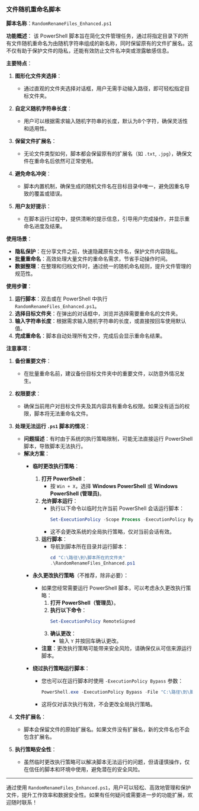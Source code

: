 ### **文件随机重命名脚本**

**脚本名称**：`RandomRenameFiles_Enhanced.ps1`

**功能概述**：
该 PowerShell 脚本旨在简化文件管理任务，通过将指定目录下的所有文件随机重命名为由随机字符串组成的新名称，同时保留原有的文件扩展名。这不仅有助于保护文件的隐私，还能有效防止文件名冲突或泄露敏感信息。

**主要特点**：

1. **图形化文件夹选择**：
   - 通过直观的文件夹选择对话框，用户无需手动输入路径，即可轻松指定目标文件夹。

2. **自定义随机字符串长度**：
   - 用户可以根据需求输入随机字符串的长度，默认为8个字符，确保灵活性和适用性。

3. **保留文件扩展名**：
   - 无论文件类型如何，脚本都会保留原有的扩展名（如 `.txt`, `.jpg`），确保文件在重命名后依然可正常使用。

4. **避免命名冲突**：
   - 脚本内置机制，确保生成的随机文件名在目标目录中唯一，避免因重名导致的覆盖或错误。

5. **用户友好提示**：
   - 在脚本运行过程中，提供清晰的提示信息，引导用户完成操作，并显示重命名进度及结果。

**使用场景**：

- **隐私保护**：在分享文件之前，快速隐藏原有文件名，保护文件内容隐私。
- **批量重命名**：高效处理大量文件的重命名需求，节省手动操作时间。
- **数据整理**：在整理和归档文件时，通过统一的随机命名规则，提升文件管理的规范性。

**使用步骤**：

1. **运行脚本**：双击或在 PowerShell 中执行 `RandomRenameFiles_Enhanced.ps1`。
2. **选择目标文件夹**：在弹出的对话框中，浏览并选择需要重命名的文件夹。
3. **输入字符串长度**：根据需求输入随机字符串的长度，或直接按回车使用默认值。
4. **完成重命名**：脚本自动处理所有文件，完成后会显示重命名结果。

**注意事项**：

1. **备份重要文件**：
   - 在批量重命名前，建议备份目标文件夹中的重要文件，以防意外情况发生。

2. **权限要求**：
   - 确保当前用户对目标文件夹及其内容具有重命名权限。如果没有适当的权限，脚本将无法重命名文件。

3. **处理无法运行 `.ps1` 脚本的情况**：
   - **问题描述**：有时由于系统的执行策略限制，可能无法直接运行 PowerShell 脚本，导致脚本无法执行。
   - **解决方案**：
     - **临时更改执行策略**：
       1. **打开 PowerShell**：
          - 按 `Win + X`，选择 **Windows PowerShell** 或 **Windows PowerShell (管理员)**。
       2. **允许脚本运行**：
          - 执行以下命令以临时允许当前 PowerShell 会话运行脚本：
            ```powershell
            Set-ExecutionPolicy -Scope Process -ExecutionPolicy Bypass
            ```
          - 这不会更改系统的全局执行策略，仅对当前会话有效。
       3. **运行脚本**：
          - 导航到脚本所在目录并运行脚本：
            ```powershell
            cd "C:\路径\到\脚本所在的文件夹"
            .\RandomRenameFiles_Enhanced.ps1
            ```
     - **永久更改执行策略**（不推荐，除非必要）：
       - 如果您经常需要运行 PowerShell 脚本，可以考虑永久更改执行策略：
         1. **打开 PowerShell（管理员）**。
         2. **执行以下命令**：
            ```powershell
            Set-ExecutionPolicy RemoteSigned
            ```
         3. **确认更改**：
            - 输入 `Y` 并按回车确认更改。
       - **注意**：更改执行策略可能带来安全风险，请确保仅从可信来源运行脚本。

     - **绕过执行策略运行脚本**：
       - 您也可以在运行脚本时使用 `-ExecutionPolicy Bypass` 参数：
         ```powershell
         PowerShell.exe -ExecutionPolicy Bypass -File "C:\路径\到\脚本\RandomRenameFiles_Enhanced.ps1"
         ```
       - 这将仅对该次执行有效，不会更改全局执行策略。

4. **文件扩展名**：
   - 脚本会保留文件的原始扩展名。如果文件没有扩展名，新的文件名也不会包含扩展名。

5. **执行策略安全性**：
   - 虽然临时更改执行策略可以解决脚本无法运行的问题，但请谨慎操作，仅在信任的脚本和环境中使用，避免潜在的安全风险。

---

通过使用 `RandomRenameFiles_Enhanced.ps1`，用户可以轻松、高效地管理和保护文件，提升工作效率和数据安全性。如果有任何疑问或需要进一步的功能扩展，欢迎随时联系！
